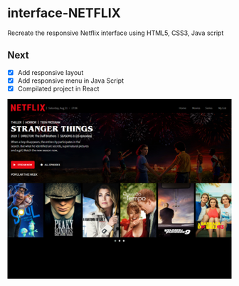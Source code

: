# interface-NETFLIX

Recreate the responsive Netflix interface using HTML5, CSS3, Java script

## Next
- [X] Add responsive layout
- [X] Add responsive menu in Java Script
- [X] Compilated project in React

<img src="img.png">
